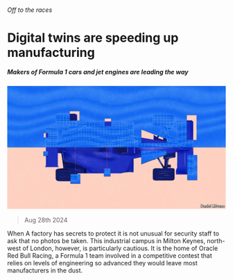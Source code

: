 ###### Off to the races

# Digital twins are speeding up manufacturing 

##### Makers of Formula 1 cars and jet engines are leading the way 

![image](images/20240831_STD001.jpg) 

> Aug 28th 2024 

When A factory has secrets to protect it is not unusual for security staff to ask that no photos be taken. This industrial campus in Milton Keynes, north-west of London, however, is particularly cautious. It is the home of Oracle Red Bull Racing, a Formula 1 team involved in a competitive contest that relies on levels of engineering so advanced they would leave most manufacturers in the dust.

